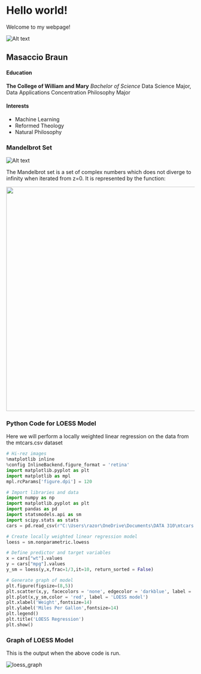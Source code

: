 # Hello world!

Welcome to my webpage!

![Alt text](https://c4.wallpaperflare.com/wallpaper/320/157/310/fractal-mandelbrot-set-wallpaper-preview.jpg)

## Masaccio Braun

#### Education
**The College of William and Mary**
*Bachelor of Science*
Data Science Major, Data Applications Concentration
Philosophy Major

#### Interests
- Machine Learning
- Reformed Theology
- Natural Philosophy

### Mandelbrot Set

![Alt text](https://wallpapercave.com/wp/BLwLejR.jpg)

The Mandelbrot set is a set of complex numbers which does not diverge to infinity when iterated from z=0.  It is represented by the function:

<img src="https://render.githubusercontent.com/render/math?math=z_%7Bn%2B1%7D%3Dz_n%5E2%2Bc" width="600">

### Python Code for LOESS Model

Here we will perform a locally weighted linear regression on the data from the mtcars.csv dataset

```Python
# Hi-rez images
%matplotlib inline
%config InlineBackend.figure_format = 'retina'
import matplotlib.pyplot as plt
import matplotlib as mpl
mpl.rcParams['figure.dpi'] = 120

# Import libraries and data
import numpy as np
import matplotlib.pyplot as plt
import pandas as pd
import statsmodels.api as sm
import scipy.stats as stats
cars = pd.read_csv(r"C:\Users\razor\OneDrive\Documents\DATA 310\mtcars.csv")

# Create locally weighted linear regression model
loess = sm.nonparametric.lowess

# Define predictor and target variables
x = cars["wt"].values
y = cars["mpg"].values
y_sm = loess(y,x,frac=1/3,it=10, return_sorted = False)

# Generate graph of model
plt.figure(figsize=(8,5))
plt.scatter(x,y, facecolors = 'none', edgecolor = 'darkblue', label = 'data')
plt.plot(x,y_sm,color = 'red', label = 'LOESS model')
plt.xlabel('Weight',fontsize=14)
plt.ylabel('Miles Per Gallon',fontsize=14)
plt.legend()
plt.title('LOESS Regression')
plt.show()
```
### Graph of LOESS Model
This is the output when the above code is run.


![loess_graph](https://user-images.githubusercontent.com/85206050/152606204-bf0f03d6-8793-48df-bf6f-8c6fb3da7717.png)
